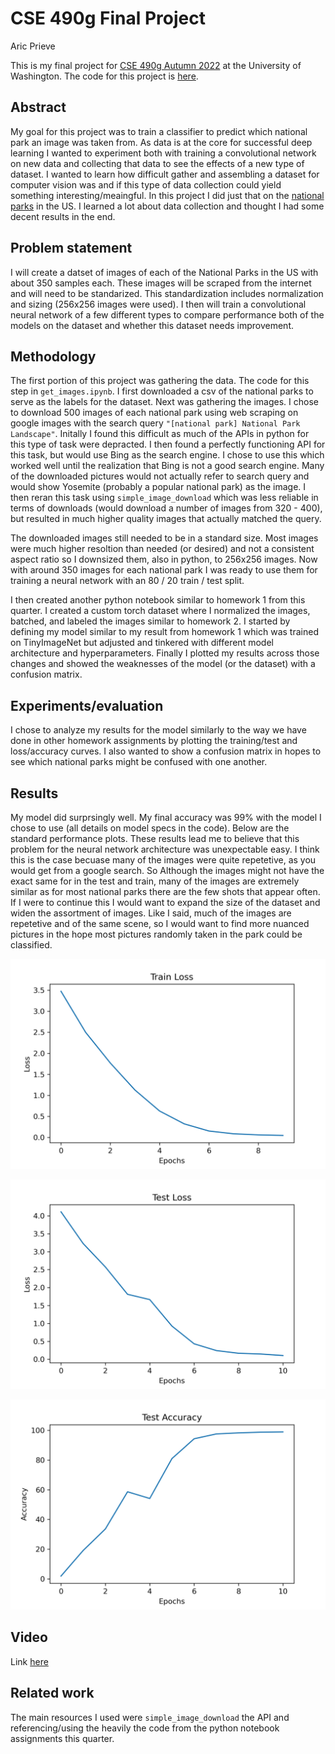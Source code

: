 # CSE 490g Final Project
Aric Prieve

This is my final project for [CSE 490g Autumn 2022](https://courses.cs.washington.edu/courses/cse490g1/22au/) at the University of Washington. The code for this project is [here](https://github.com/arprieve/deep-learning-final-project). 

## Abstract 

My goal for this project was to train a classifier to predict which national park an image was taken from. As data is at the core for successful deep learning I wanted to experiment both with training a convolutional network on new data and collecting that data to see the effects of a new type of dataset. I wanted to learn how difficult gather and assembling a dataset for computer vision was and if this type of data collection could yield something interesting/meaingful. In this project I did just that on the [national parks](https://en.wikipedia.org/wiki/List_of_national_parks_of_the_United_States) in the US. I learned a lot about data collection and thought I had some decent results in the end.

## Problem statement

I will create a datset of images of each of the National Parks in the US with about 350 samples each. These images will be scraped from the internet and will need to be standarized. This standardization includes normalization and sizing (256x256 images were used). I then will train a convolutional neural network of a few different types to compare performance both of the models on the dataset and whether this dataset needs improvement.

## Methodology

The first portion of this project was gathering the data. The code for this step in `get_images.ipynb`. I first downloaded a csv of the national parks to serve as the labels for the dataset. Next was gathering the images. I chose to download 500 images of each national park using web scraping on google images with the search query `"[national park] National Park Landscape"`. Initally I found this difficult as much of the APIs in python for this type of task were depracted. I then found a perfectly functioning API for this task, but would use Bing as the search engine. I chose to use this which  worked well until the realization that Bing is not a good search engine. Many of the downloaded pictures would not actually refer to search query and would show Yosemite (probably a popular national park) as the image. I then reran this task using `simple_image_download` which was less reliable in terms of downloads (would download a number of images from 320 - 400), but resulted in much higher quality images that actually matched the query.

The downloaded images still needed to be in a standard size. Most images were much higher resoltion than needed (or desired) and not a consistent aspect ratio so I downsized them, also in python, to 256x256 images. Now with around 350 images for each national park I was ready to use them for training a neural network with an 80 / 20 train / test split.

I then created another python notebook similar to homework 1 from this quarter. I created a custom torch dataset where I normalized the images, batched, and labeled the images similar to homework 2. I started by defining my model similar to my result from homework 1 which was trained on TinyImageNet but adjusted and tinkered with different model architecture and hyperparameters. Finally I plotted my results across those changes and showed the weaknesses of the model (or the dataset) with a confusion matrix.

## Experiments/evaluation

I chose to analyze my results for the model similarly to the way we have done in other homework assignments by plotting the training/test and loss/accuracy curves. I also wanted to show a confusion matrix in hopes to see which national parks might be confused with one another.

## Results

My model did surprsingly well. My final accuracy was 99% with the model I chose to use (all details on model specs in the code). Below are the standard performance plots. These results lead me to believe that this problem for the neural network architecture was unexpectable easy. I think this is the case becuase many of the images were quite repetetive, as you would get from a google search. So Although the images might not have the exact same for in the test and train, many of the images are extremely similar as for most national parks there are the few shots that appear often. If I were to continue this I would want to expand the size of the dataset and widen the assortment of images. Like I said, much of the images are repetetive and of the same scene, so I would want to find more nuanced pictures in the hope most pictures randomly taken in the park could be classified.

![Train Loss](train_loss.png)

![Test Loss](test_loss.png)

![Test Accuracy](test_acc.png)

## Video

Link [here](https://drive.google.com/file/d/1iu7rWWjw-b4TsAQNDRTH8lDsMtLOnlAW/view?usp=sharing)

## Related work

The main resources I used were `simple_image_download` the API and referencing/using the heavily the code from the python notebook assignments this quarter.
